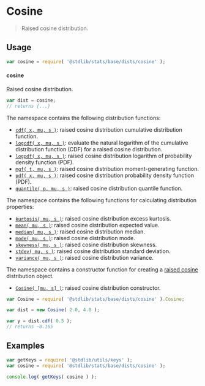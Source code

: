 <!--

@license Apache-2.0

Copyright (c) 2018 The Stdlib Authors.

Licensed under the Apache License, Version 2.0 (the "License");
you may not use this file except in compliance with the License.
You may obtain a copy of the License at

   http://www.apache.org/licenses/LICENSE-2.0

Unless required by applicable law or agreed to in writing, software
distributed under the License is distributed on an "AS IS" BASIS,
WITHOUT WARRANTIES OR CONDITIONS OF ANY KIND, either express or implied.
See the License for the specific language governing permissions and
limitations under the License.

-->

# Cosine

> Raised cosine distribution.

<section class="usage">

## Usage

```javascript
var cosine = require( '@stdlib/stats/base/dists/cosine' );
```

#### cosine

Raised cosine distribution.

```javascript
var dist = cosine;
// returns {...}
```

The namespace contains the following distribution functions:

<!-- <toc pattern="*+(cdf|pdf|mgf|quantile)*"> -->

<div class="namespace-toc">

-   <span class="signature">[`cdf( x, mu, s )`][@stdlib/stats/base/dists/cosine/cdf]</span><span class="delimiter">: </span><span class="description">raised cosine distribution cumulative distribution function.</span>
-   <span class="signature">[`logcdf( x, mu, s )`][@stdlib/stats/base/dists/cosine/logcdf]</span><span class="delimiter">: </span><span class="description">evaluate the natural logarithm of the cumulative distribution function (CDF) for a raised cosine distribution.</span>
-   <span class="signature">[`logpdf( x, mu, s )`][@stdlib/stats/base/dists/cosine/logpdf]</span><span class="delimiter">: </span><span class="description">raised cosine distribution logarithm of probability density function (PDF).</span>
-   <span class="signature">[`mgf( t, mu, s )`][@stdlib/stats/base/dists/cosine/mgf]</span><span class="delimiter">: </span><span class="description">raised cosine distribution moment-generating function.</span>
-   <span class="signature">[`pdf( x, mu, s )`][@stdlib/stats/base/dists/cosine/pdf]</span><span class="delimiter">: </span><span class="description">raised cosine distribution probability density function (PDF).</span>
-   <span class="signature">[`quantile( p, mu, s )`][@stdlib/stats/base/dists/cosine/quantile]</span><span class="delimiter">: </span><span class="description">raised cosine distribution quantile function.</span>

</div>

<!-- </toc> -->

The namespace contains the following functions for calculating distribution properties:

<!-- <toc pattern="*+(entropy|kurtosis|mean|median|mode|skewness|stdev|variance)*"> -->

<div class="namespace-toc">

-   <span class="signature">[`kurtosis( mu, s )`][@stdlib/stats/base/dists/cosine/kurtosis]</span><span class="delimiter">: </span><span class="description">raised cosine distribution excess kurtosis.</span>
-   <span class="signature">[`mean( mu, s )`][@stdlib/stats/base/dists/cosine/mean]</span><span class="delimiter">: </span><span class="description">raised cosine distribution expected value.</span>
-   <span class="signature">[`median( mu, s )`][@stdlib/stats/base/dists/cosine/median]</span><span class="delimiter">: </span><span class="description">raised cosine distribution median.</span>
-   <span class="signature">[`mode( mu, s )`][@stdlib/stats/base/dists/cosine/mode]</span><span class="delimiter">: </span><span class="description">raised cosine distribution mode.</span>
-   <span class="signature">[`skewness( mu, s )`][@stdlib/stats/base/dists/cosine/skewness]</span><span class="delimiter">: </span><span class="description">raised cosine distribution skewness.</span>
-   <span class="signature">[`stdev( mu, s )`][@stdlib/stats/base/dists/cosine/stdev]</span><span class="delimiter">: </span><span class="description">raised cosine distribution standard deviation.</span>
-   <span class="signature">[`variance( mu, s )`][@stdlib/stats/base/dists/cosine/variance]</span><span class="delimiter">: </span><span class="description">raised cosine distribution variance.</span>

</div>

<!-- </toc> -->

The namespace contains a constructor function for creating a [raised cosine][cosine-distribution] distribution object.

<!-- <toc pattern="*ctor*"> -->

<div class="namespace-toc">

-   <span class="signature">[`Cosine( [mu, s] )`][@stdlib/stats/base/dists/cosine/ctor]</span><span class="delimiter">: </span><span class="description">raised cosine distribution constructor.</span>

</div>

<!-- </toc> -->

```javascript
var Cosine = require( '@stdlib/stats/base/dists/cosine' ).Cosine;

var dist = new Cosine( 2.0, 4.0 );

var y = dist.cdf( 0.5 );
// returns ~0.165
```

</section>

<!-- /.usage -->

<section class="examples">

## Examples

<!-- TODO: better examples -->

<!-- eslint no-undef: "error" -->

```javascript
var getKeys = require( '@stdlib/utils/keys' );
var cosine = require( '@stdlib/stats/base/dists/cosine' );

console.log( getKeys( cosine ) );
```

</section>

<!-- /.examples -->

<section class="links">

[cosine-distribution]: https://en.wikipedia.org/wiki/Raised_cosine_distribution

<!-- <toc-links> -->

[@stdlib/stats/base/dists/cosine/ctor]: https://github.com/stdlib-js/stdlib/tree/develop/lib/node_modules/%40stdlib/stats/base/dists/cosine/ctor

[@stdlib/stats/base/dists/cosine/kurtosis]: https://github.com/stdlib-js/stdlib/tree/develop/lib/node_modules/%40stdlib/stats/base/dists/cosine/kurtosis

[@stdlib/stats/base/dists/cosine/mean]: https://github.com/stdlib-js/stdlib/tree/develop/lib/node_modules/%40stdlib/stats/base/dists/cosine/mean

[@stdlib/stats/base/dists/cosine/median]: https://github.com/stdlib-js/stdlib/tree/develop/lib/node_modules/%40stdlib/stats/base/dists/cosine/median

[@stdlib/stats/base/dists/cosine/mode]: https://github.com/stdlib-js/stdlib/tree/develop/lib/node_modules/%40stdlib/stats/base/dists/cosine/mode

[@stdlib/stats/base/dists/cosine/skewness]: https://github.com/stdlib-js/stdlib/tree/develop/lib/node_modules/%40stdlib/stats/base/dists/cosine/skewness

[@stdlib/stats/base/dists/cosine/stdev]: https://github.com/stdlib-js/stdlib/tree/develop/lib/node_modules/%40stdlib/stats/base/dists/cosine/stdev

[@stdlib/stats/base/dists/cosine/variance]: https://github.com/stdlib-js/stdlib/tree/develop/lib/node_modules/%40stdlib/stats/base/dists/cosine/variance

[@stdlib/stats/base/dists/cosine/cdf]: https://github.com/stdlib-js/stdlib/tree/develop/lib/node_modules/%40stdlib/stats/base/dists/cosine/cdf

[@stdlib/stats/base/dists/cosine/logcdf]: https://github.com/stdlib-js/stdlib/tree/develop/lib/node_modules/%40stdlib/stats/base/dists/cosine/logcdf

[@stdlib/stats/base/dists/cosine/logpdf]: https://github.com/stdlib-js/stdlib/tree/develop/lib/node_modules/%40stdlib/stats/base/dists/cosine/logpdf

[@stdlib/stats/base/dists/cosine/mgf]: https://github.com/stdlib-js/stdlib/tree/develop/lib/node_modules/%40stdlib/stats/base/dists/cosine/mgf

[@stdlib/stats/base/dists/cosine/pdf]: https://github.com/stdlib-js/stdlib/tree/develop/lib/node_modules/%40stdlib/stats/base/dists/cosine/pdf

[@stdlib/stats/base/dists/cosine/quantile]: https://github.com/stdlib-js/stdlib/tree/develop/lib/node_modules/%40stdlib/stats/base/dists/cosine/quantile

<!-- </toc-links> -->

</section>

<!-- /.links -->
